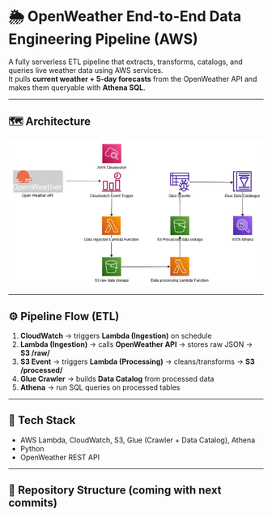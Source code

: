 # 🌦️ OpenWeather End-to-End Data Engineering Pipeline (AWS)

A fully serverless ETL pipeline that extracts, transforms, catalogs, and queries live weather data using AWS services.  
It pulls **current weather + 5-day forecasts** from the OpenWeather API and makes them queryable with **Athena SQL**.

---

## 🗺️ Architecture

![Architecture](Architecture.jpg)

---

## ⚙️ Pipeline Flow (ETL)

1. **CloudWatch** → triggers **Lambda (Ingestion)** on schedule  
2. **Lambda (Ingestion)** → calls **OpenWeather API** → stores raw JSON → **S3 /raw/**  
3. **S3 Event** → triggers **Lambda (Processing)** → cleans/transforms → **S3 /processed/**  
4. **Glue Crawler** → builds **Data Catalog** from processed data  
5. **Athena** → run SQL queries on processed tables

---

## 🧰 Tech Stack
- AWS Lambda, CloudWatch, S3, Glue (Crawler + Data Catalog), Athena  
- Python  
- OpenWeather REST API

---

## 📂 Repository Structure (coming with next commits)
